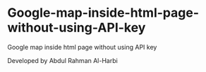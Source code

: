 # Google-map-inside-html-page-without-using-API-key
Google map inside html page without using API key

Developed by Abdul Rahman Al-Harbi
